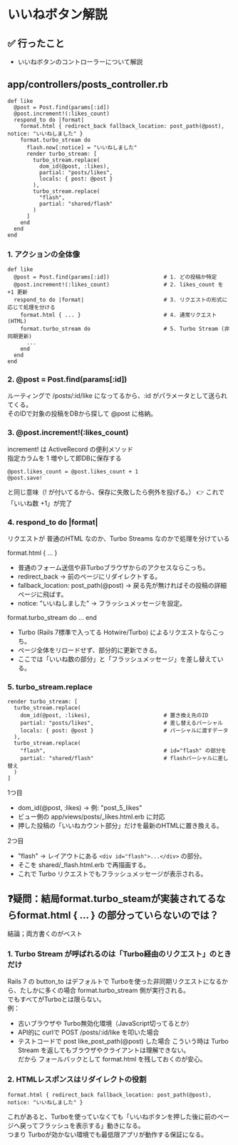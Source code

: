 # いいねボタン解説

## ✅ 行ったこと

- いいねボタンのコントローラーについて解説

## app/controllers/posts_controller.rb
```
def like
  @post = Post.find(params[:id])
  @post.increment!(:likes_count)
  respond_to do |format|
    format.html { redirect_back fallback_location: post_path(@post), notice: "いいねしました" }
    format.turbo_stream do
      flash.now[:notice] = "いいねしました"
      render turbo_stream: [
        turbo_stream.replace(
          dom_id(@post, :likes),
          partial: "posts/likes",
          locals: { post: @post }
        ),
        turbo_stream.replace(
          "flash",
          partial: "shared/flash"
        )
      ]
    end
  end
end
```

### 1. アクションの全体像
```
def like
  @post = Post.find(params[:id])                 # 1. どの投稿か特定
  @post.increment!(:likes_count)                 # 2. likes_count を +1 更新
  respond_to do |format|                         # 3. リクエストの形式に応じて処理を分ける
    format.html { ... }                          # 4. 通常リクエスト (HTML)
    format.turbo_stream do                       # 5. Turbo Stream (非同期更新)
      ...
    end
  end
end
```

### 2. @post = Post.find(params[:id])
ルーティングで /posts/:id/like になってるから、:id がパラメータとして送られてくる。<br>
そのIDで対象の投稿をDBから探して @post に格納。

### 3. @post.increment!(:likes_count)
increment! は ActiveRecord の便利メソッド<br>
指定カラムを 1 増やして即DBに保存する
```
@post.likes_count = @post.likes_count + 1
@post.save!
```
と同じ意味（! が付いてるから、保存に失敗したら例外を投げる。）
👉 これで「いいね数 +1」が完了

### 4. respond_to do |format|

リクエストが 普通のHTML なのか、Turbo Streams なのかで処理を分けている

format.html { ... }
- 普通のフォーム送信や非Turboブラウザからのアクセスならこっち。
- redirect_back → 前のページにリダイレクトする。
- fallback_location: post_path(@post) → 戻る先が無ければその投稿の詳細ページに飛ばす。
- notice: "いいねしました" → フラッシュメッセージを設定。

format.turbo_stream do ... end
- Turbo (Rails 7標準で入ってる Hotwire/Turbo) によるリクエストならこっち。
- ページ全体をリロードせず、部分的に更新できる。
- ここでは「いいね数の部分」と「フラッシュメッセージ」を差し替えている。

### 5. turbo_stream.replace
```
render turbo_stream: [
  turbo_stream.replace(
    dom_id(@post, :likes),                       # 置き換え先のID
    partial: "posts/likes",                      # 差し替えるパーシャル
    locals: { post: @post }                      # パーシャルに渡すデータ
  ),
  turbo_stream.replace(
    "flash",                                     # id="flash" の部分を
    partial: "shared/flash"                      # flashパーシャルに差し替え
  )
]
```
1つ目
- dom_id(@post, :likes) → 例: "post_5_likes"
- ビュー側の app/views/posts/_likes.html.erb に対応
- 押した投稿の「いいねカウント部分」だけを最新のHTMLに置き換える。

2つ目
- "flash" → レイアウトにある `<div id="flash">...</div>` の部分。
- そこを shared/_flash.html.erb で再描画する。
- これで Turbo リクエストでもフラッシュメッセージが表示される。

## ❓疑問：結局format.turbo_steamが実装されてるならformat.html { ... } の部分っていらないのでは？

結論；両方書くのがベスト<br>

### 1. Turbo Stream が呼ばれるのは「Turbo経由のリクエスト」のときだけ

Rails 7 の button_to はデフォルトで Turboを使った非同期リクエストになるから、たしかに多くの場合 format.turbo_stream 側が実行される。<br>
でもすべてがTurboとは限らない。<br>
例：
- 古いブラウザや Turbo無効化環境（JavaScript切ってるとか）
- API的に curlで POST /posts/:id/like を叩いた場合
- テストコードで post like_post_path(@post) した場合
こういう時は Turbo Stream を返してもブラウザやクライアントは理解できない。<br>
だから フォールバックとして format.html を残しておくのが安心。

### 2. HTMLレスポンスはリダイレクトの役割
```
format.html { redirect_back fallback_location: post_path(@post), notice: "いいねしました" }
```
これがあると、Turboを使っていなくても「いいねボタンを押した後に前のページへ戻ってフラッシュを表示する」動きになる。<br>
つまり Turboが効かない環境でも最低限アプリが動作する保証になる。